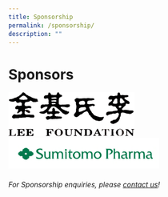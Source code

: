 ```yaml
---
title: Sponsorship
permalink: /sponsorship/
description: ""
---
```

# Sponsors

<div style="display: flex; flex-wrap: wrap;">
    <div style="flex-basis: 100%; max-width: 50%;">
    <img alt="LF Logo" src="/images/lflogo.png">
</div>
		<div style="flex-basis: 100%; max-width: 60%;">
    <a href="https://www.sumitomo-pharma.com/profile/office/sumitomo_pharma_asiapacific.html"><img alt="Sumitomo Logo" src="/images/sumitomologo.png"></a>
  </div>
	</div>

<div style="display: flex; flex-wrap: wrap;">
   	
</div>

###### For Sponsorship enquiries, please [contact us](/contact-us-customised/)!